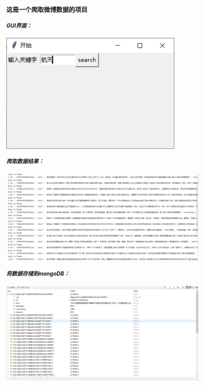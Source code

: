 ### 这是一个爬取微博数据的项目

##### GUI界面：

![ui](https://github.com/ChenyangLiuu/WeiboCrawler/raw/mian/screenshots/UI.png)

##### 爬取数据结果：

![result](https://github.com/ChenyangLiuu/WeiboCrawler/raw/mian/screenshots/result.png)

##### 将数据存储到mongoDB：

![saved_to_mongoDB](https://github.com/ChenyangLiuu/WeiboCrawler/raw/mian/screenshots/saved_to_mongoDB.png)
